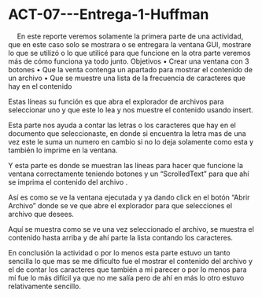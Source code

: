 # ACT-07---Entrega-1-Huffman


 
En este reporte veremos solamente la primera parte de una actividad, que en este caso solo se mostrara o se entregara la ventana GUI, mostrare lo que se utilizó o lo que utilicé para que funcione en la otra parte veremos más de cómo funciona ya todo junto.
Objetivos 
•	Crear una ventana con 3 botones 
•	Que la venta contenga un apartado para mostrar el contenido de un archivo 
•	Que se muestre una lista de la frecuencia de caracteres que hay en el contenido



 
Estas líneas su función es que abra el explorador de archivos para seleccionar uno y que este lo lea y nos muestre el contenido usando insert.
 
Esta parte nos ayuda a contar las letras o los caracteres que hay en el documento  que seleccionaste, en donde si encuentra la letra mas de una vez este le suma un numero en cambio si no lo deja solamente como esta y también lo imprime en la ventana.
 
Y esta parte es donde se muestran las líneas para hacer que funcione la ventana correctamente teniendo botones y un “ScrolledText” para que ahí se imprima el contenido del archivo .
 
Así es como se ve la ventana ejecutada y ya dando click en el botón “Abrir Archivo” donde se ve que abre el explorador para que selecciones el archivo que desees.
 
Aquí se muestra como se ve una vez seleccionado el archivo, se muestra el contenido hasta arriba y de ahí parte la lista contando los caracteres.

En conclusión la actividad o por lo menos esta parte estuvo un tanto sencilla lo que mas se me dificulto fue el mostrar el contenido del archivo y el de contar los caracteres que también a mi parecer o por lo menos para mí fue lo más difícil ya que no me salía pero de ahí en más lo otro estuvo relativamente sencillo.

